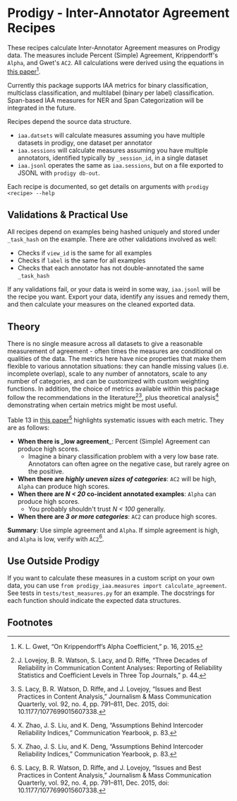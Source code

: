 # Prodigy - Inter-Annotator Agreement Recipes

These recipes calculate Inter-Annotator Agreement measures on Prodigy data. The measures include Percent (Simple) Agreement, Krippendorff's `Alpha`, and Gwet's `AC2`. All calculations were derived using the equations in [this paper](https://agreestat.com/papers/onkrippendorffalpha_rev10052015.pdf)[^1]. 

Currently this package supports IAA metrics for binary classification, multiclass classification, and multilabel (binary per label) classification. Span-based IAA measures for NER and Span Categorization will be integrated in the future.

Recipes depend the source data structure. 
- `iaa.datsets` will calculate measures assuming you have multiple datasets in prodigy, one dataset per annotator
- `iaa.sessions` will calculate measures assuming you have multiple annotators, identified typically by `_session_id`, in a single dataset
- `iaa.jsonl` operates the same as `iaa.sessions`, but on a file exported to JSONL with `prodigy db-out`.

Each recipe is documented, so get details on arguments with `prodigy <recipe> --help`

## Validations & Practical Use

All recipes depend on examples being hashed uniquely and stored under `_task_hash` on the example. There are other validations involved as well:
- Checks if `view_id` is the same for all examples
- Checks if `label` is the same for all examples
- Checks that each annotator has not double-annotated the same `_task_hash`

If any validations fail, or your data is weird in some way, `iaa.jsonl` will be the recipe you want. Export your data, identify any issues and remedy them, and then calculate your measures on the cleaned exported data.

## Theory

There is no single measure across all datasets to give a reasonable measurement of agreement - often times the measures are conditional on qualities of the data. The metrics here have nice properties that make them flexible to various annotation situations: they can handle missing values (i.e. incomplete overlap), scale to any number of annotators, scale to any number of categories, and can be customized with custom weighting functions. In addition, the choice of metrics available within this package follow the recommendations in the literature[^2][^3], plus theoretical analysis[^4] demonstrating when certain metrics might be most useful.

Table 13 in [this paper](https://scholar.google.com/scholar?cluster=17269958574032994585&hl=en&as_sdt=0,34&as_vis=1)[^4] highlights systematic issues with each metric. They are as follows:

- **When there is _low agreement**_: Percent (Simple) Agreement can produce high scores.
  - Imagine a binary classification problem with a very low base rate. Annotators can often agree on the negative case, but rarely agree on the positive.
- **When there are _highly uneven sizes of categories_**: `AC2` will be high, `Alpha` can produce high scores.
- **When there are _N < 20_ co-incident annotated examples**: `Alpha` can produce high scores.
  - You probably shouldn't trust _N < 100_ generally.
- **When there are _3 or more categories_**: `AC2` can produce high scores.

**Summary**: Use simple agreement and `Alpha`. If simple agreement is high, and `Alpha` is low, verify with `AC2`[^3]. 

## Use Outside Prodigy

If you want to calculate these measures in a custom script on your own data, you can use `from prodigy_iaa.measures import calculate_agreement`. See tests in `tests/test_measures.py` for an example. The docstrings for each function should indicate the expected data structures.

## Footnotes

[^1]: K. L. Gwet, “On Krippendorff’s Alpha Coefficient,” p. 16, 2015.
[^2]: J. Lovejoy, B. R. Watson, S. Lacy, and D. Riffe, “Three Decades of Reliability in Communication Content Analyses: Reporting of Reliability Statistics and Coefficient Levels in Three Top Journals,” p. 44.
[^3]: S. Lacy, B. R. Watson, D. Riffe, and J. Lovejoy, “Issues and Best Practices in Content Analysis,” Journalism & Mass Communication Quarterly, vol. 92, no. 4, pp. 791–811, Dec. 2015, doi: 10.1177/1077699015607338.
[^4]: X. Zhao, J. S. Liu, and K. Deng, “Assumptions Behind Intercoder Reliability Indices,” Communication Yearbook, p. 83.
